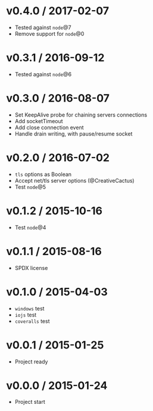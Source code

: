 v0.4.0 / 2017-02-07
==================

  * Tested against `node`@7
  * Remove support for `node`@0

v0.3.1 / 2016-09-12
==================

  * Tested against `node`@6

v0.3.0 / 2016-08-07
==================

  * Set KeepAlive probe for chaining servers connections
  * Add socketTimeout
  * Add close connection event
  * Handle drain writing, with pause/resume socket

v0.2.0 / 2016-07-02
==================

  * `tls` options as Boolean
  * Accept net/tls server options (@CreativeCactus)
  * Test `node`@5

v0.1.2 / 2015-10-16
==================

  * Test `node`@4

v0.1.1 / 2015-08-16
==================

  * SPDX license

v0.1.0 / 2015-04-03
==================

  * `windows` test
  * `iojs` test
  * `coveralls` test

v0.0.1 / 2015-01-25
==================

  * Project ready

v0.0.0 / 2015-01-24
==================

  * Project start
